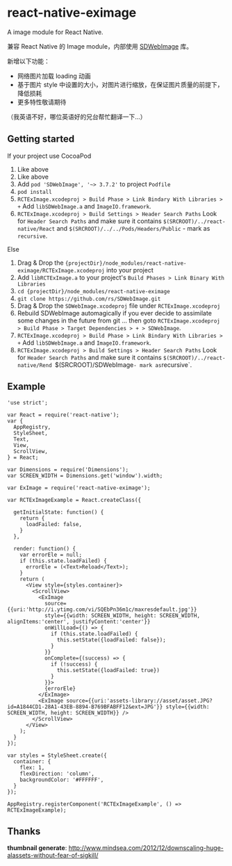 # react-native-eximage
A image module for React Native.

兼容 React Native 的 Image module，内部使用 [SDWebImage](https://github.com/rs/SDWebImage) 库。

新增以下功能：

* 网络图片加载 loading 动画
* 基于图片 style 中设置的大小，对图片进行缩放，在保证图片质量的前提下，降低损耗
* 更多特性敬请期待

（我英语不好，哪位英语好的兄台帮忙翻译一下...）

## Getting started

If your project use CocoaPod

1. Like above
2. Like above
3. Add `pod 'SDWebImage', '~> 3.7.2'` to project `Podfile`
4. `pod install`
5. `RCTExImage.xcodeproj > Build Phase > Link Bindary With Libraries > +` Add `libSDWebImage.a` and `ImageIO.framework`.
6. `RCTExImage.xcodeproj > Build Settings > Header Search Paths` Look for `Header Search Paths` and make sure it contains `$(SRCROOT)/../react-native/React` and `$(SRCROOT)/../../Pods/Headers/Public` - mark as `recursive`.

Else

1. Drag & Drop the `{projectDir}/node_modules/react-native-eximage/RCTExImage.xcodeproj` into your project
2. Add `libRCTExImage.a` to your project's `Build Phases > Link Binary With Libraries`
3. `cd {projectDir}/node_modules/react-native-eximage`
4. `git clone https://github.com/rs/SDWebImage.git`
5. Drag & Drop the `SDWebImage.xcodeproj` file under `RCTExImage.xcodeproj`
6. Rebuild SDWebImage automagically if you ever decide to assimilate some changes in the future from git ... then goto `RCTExImage.xcodeproj > Build Phase > Target Dependencies > + > SDWebImage`.
7. `RCTExImage.xcodeproj > Build Phase > Link Bindary With Libraries > +` Add `libSDWebImage.a` and `ImageIO.framework`.
8. `RCTExImage.xcodeproj > Build Settings > Header Search Paths` Look for `Header Search Paths` and make sure it contains `$(SRCROOT)/../react-native/Rend `$(SRCROOT)/SDWebImage` - mark as `recursive`. 



## Example
```
'use strict';

var React = require('react-native');
var {
  AppRegistry,
  StyleSheet,
  Text,
  View,
  ScrollView,
} = React;

var Dimensions = require('Dimensions');
var SCREEN_WIDTH = Dimensions.get('window').width;

var ExImage = require('react-native-eximage');

var RCTExImageExample = React.createClass({

  getInitialState: function() {
    return {
      loadFailed: false,
    }
  },
  
  render: function() {
    var errorEle = null;
    if (this.state.loadFailed) {
      errorEle = (<Text>Reload</Text>);
    }
    return (
      <View style={styles.container}>
        <ScrollView>
          <ExImage
            source={{uri:'http://i.ytimg.com/vi/SQEbPn36m1c/maxresdefault.jpg'}}
            style={{width: SCREEN_WIDTH, height: SCREEN_WIDTH, alignItems:'center', justifyContent:'center'}}
            onWillLoad={() => {
              if (this.state.loadFailed) {
                this.setState({loadFailed: false});
              }
            }}
            onComplete={(success) => {
              if (!success) {
                this.setState({loadFailed: true})
              }
            }}>
            {errorEle}
          </ExImage>
          <ExImage source={{uri:'assets-library://asset/asset.JPG?id=A1844CD1-28A1-43EB-8894-B769BFABFF12&ext=JPG'}} style={{width: SCREEN_WIDTH, height: SCREEN_WIDTH}} />
        </ScrollView>
      </View>
    );
  }
});

var styles = StyleSheet.create({
  container: {
    flex: 1,
    flexDirection: 'column',
    backgroundColor: '#FFFFFF',
  }
});

AppRegistry.registerComponent('RCTExImageExample', () => RCTExImageExample);
```

## Thanks

**thumbnail generate**: http://www.mindsea.com/2012/12/downscaling-huge-alassets-without-fear-of-sigkill/
